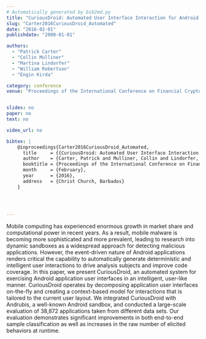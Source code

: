 ```yaml
---
# Automatically generated by bib2md.py
title: "CuriousDroid: Automated User Interface Interaction for Android Application Analysis Sandboxes"
slug: "Carter2016CuriousDroid_Automated"
date: "2016-02-01"
publishdate: "2000-01-01"

authors:
  - "Patrick Carter"
  - "Collin Mulliner"
  - "Martina Lindorfer"
  - "William Robertson"
  - "Engin Kirda"

category: conference
venue: "Proceedings of the International Conference on Financial Cryptography and Data Security (FC)"


slides: no
paper: no
text: no

video_url: no

bibtex: |
    @inproceedings{Carter2016CuriousDroid_Automated,
      title     = {{CuriousDroid: Automated User Interface Interaction for Android Application Analysis Sandboxes}},
      author    = {Carter, Patrick and Mulliner, Collin and Lindorfer, Martina and Robertson, William and Kirda, Engin},
      booktitle = {Proceedings of the International Conference on Financial Cryptography and Data Security (FC)},
      month     = {February},
      year      = {2016},
      address   = {Christ Church, Barbados}
    }




---
```


Mobile computing has experienced enormous growth in market share and computational power in recent years. As a result, mobile malware is becoming more sophisticated and more prevalent, leading to research into dynamic sandboxes as a widespread approach for detecting malicious applications. However, the event-driven nature of Android applications renders critical the capability to automatically generate deterministic and intelligent user interactions to drive analysis subjects and improve code coverage. In this paper, we present CuriousDroid, an automated system for exercising Android application user interfaces in an intelligent, user-like manner. CuriousDroid operates by decomposing application user interfaces on-the-fly and creating a context-based model for interactions that is tailored to the current user layout. We integrated CuriousDroid with Andrubis, a well-known Android sandbox, and conducted a large-scale evaluation of 38,872 applications taken from different data sets. Our evaluation demonstrates significant improvements in both end-to-end sample classification as well as increases in the raw number of elicited behaviors at runtime.